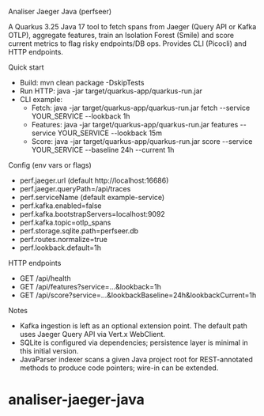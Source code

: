 Analiser Jaeger Java (perfseer)

A Quarkus 3.25 Java 17 tool to fetch spans from Jaeger (Query API or Kafka OTLP), aggregate features, train an Isolation Forest (Smile) and score current metrics to flag risky endpoints/DB ops. Provides CLI (Picocli) and HTTP endpoints.

Quick start
- Build: mvn clean package -DskipTests
- Run HTTP: java -jar target/quarkus-app/quarkus-run.jar
- CLI example:
  - Fetch: java -jar target/quarkus-app/quarkus-run.jar fetch --service YOUR_SERVICE --lookback 1h
  - Features: java -jar target/quarkus-app/quarkus-run.jar features --service YOUR_SERVICE --lookback 15m
  - Score: java -jar target/quarkus-app/quarkus-run.jar score --service YOUR_SERVICE --baseline 24h --current 1h

Config (env vars or flags)
- perf.jaeger.url (default http://localhost:16686)
- perf.jaeger.queryPath=/api/traces
- perf.serviceName (default example-service)
- perf.kafka.enabled=false
- perf.kafka.bootstrapServers=localhost:9092
- perf.kafka.topic=otlp_spans
- perf.storage.sqlite.path=perfseer.db
- perf.routes.normalize=true
- perf.lookback.default=1h

HTTP endpoints
- GET /api/health
- GET /api/features?service=...&lookback=1h
- GET /api/score?service=...&lookbackBaseline=24h&lookbackCurrent=1h

Notes
- Kafka ingestion is left as an optional extension point. The default path uses Jaeger Query API via Vert.x WebClient.
- SQLite is configured via dependencies; persistence layer is minimal in this initial version.
- JavaParser indexer scans a given Java project root for REST-annotated methods to produce code pointers; wire-in can be extended.
# analiser-jaeger-java
